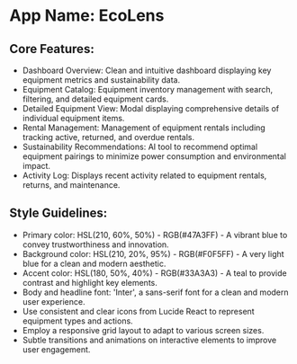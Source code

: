 # **App Name**: EcoLens

## Core Features:

- Dashboard Overview: Clean and intuitive dashboard displaying key equipment metrics and sustainability data.
- Equipment Catalog: Equipment inventory management with search, filtering, and detailed equipment cards.
- Detailed Equipment View: Modal displaying comprehensive details of individual equipment items.
- Rental Management: Management of equipment rentals including tracking active, returned, and overdue rentals.
- Sustainability Recommendations: AI tool to recommend optimal equipment pairings to minimize power consumption and environmental impact.
- Activity Log: Displays recent activity related to equipment rentals, returns, and maintenance.

## Style Guidelines:

- Primary color: HSL(210, 60%, 50%) - RGB(#47A3FF) - A vibrant blue to convey trustworthiness and innovation.
- Background color: HSL(210, 20%, 95%) - RGB(#F0F5FF) -  A very light blue for a clean and modern aesthetic.
- Accent color: HSL(180, 50%, 40%) - RGB(#33A3A3) -  A teal to provide contrast and highlight key elements.
- Body and headline font: 'Inter', a sans-serif font for a clean and modern user experience.
- Use consistent and clear icons from Lucide React to represent equipment types and actions.
- Employ a responsive grid layout to adapt to various screen sizes.
- Subtle transitions and animations on interactive elements to improve user engagement.